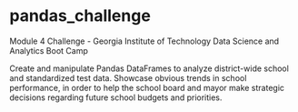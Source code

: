 # pandas_challenge
Module 4 Challenge - Georgia Institute of Technology Data Science and Analytics Boot Camp

Create and manipulate Pandas DataFrames to analyze district-wide school and standardized test data. Showcase obvious trends in school performance, in order to help the school board and mayor make strategic decisions regarding future school budgets and priorities.
